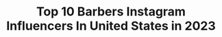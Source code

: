 ---
title: Top 10 Barbers Instagram Influencers In United States in 2023
description: >-
  Find top barbers Instagram influencers in United States in 2023. Most popular hashtags: #barber #barbershopconnect #barberlife #wahlpro.
platform: Instagram
hits: 887
text_top: Discover the top-rated Instagram profiles on inBeat.
text_bottom: inBeat aggregates 887 Instagram influencers like this in United States for you to collaborate.
profiles:
  - username: "titan_barber"
    fullname: >-
      John Carmona ✪
    bio: >-
      @wahlpro creative team 🌎 18 countries 🥇 @oneshothairawards winner ⛰ Denver Colorado .5 owner of @barber.theory 📬Email for education inquiries
    location: "United States"
    followers: 45128
    engagement: 270
    commentsToLikes: 0.087302
    id: ck0w311lar39t0i19lxc6zeq7
    verified: false
    hashtags: "#coloradobarber, #internationalbarbers, #cutjunkies, #barbertheory"
  - username: "beniedei"
    fullname: >-
      🍯 B E N I E G O R D E ÍII 🍯
    bio: >-
      Dancer||Muse||Choreographer||Fitness atl📍| 94’ • BAUDÍ MOVEMENT Wed, 8PM @rhythmastudios & Thurs, 9PM @siixdancestudio 💈barber: @beaucuts_
    location: "United States"
    followers: 11192
    engagement: 1129
    commentsToLikes: 0.044548
    id: ckap6obk1gqu40i78552nm0dk
    verified: false
    hashtags: "#beniedeichoreography, #baudimovement, #blackboimajik, #maledancer"
  - username: "basiccelebrity"
    fullname: >-
      BasicCelebrity
    bio: >-
      Barber For #1 show on MTV Wild N’ Out, VH1 Hip Hop Squares. Owner of @basiccelebrity_barbershop
    location: "United States"
    followers: 6530
    engagement: 666
    commentsToLikes: 0.093953
    id: ck5zrbkspw9w70i14jre8ox24
    verified: false
    hashtags: "#barbershopconnect, #wahl, #babylisspro, #southplainfield"
  - username: "xbigwesx"
    fullname: >-
      WES STAUCET 🇺🇸
    bio: >-
      ROOTS BARBER CO. 🌱 Clifton Park, NY @WAHLPRO SELECT BARBER BTC One Shot Fade Finalist Husband l Father l Hair l Photo
    location: "United States"
    followers: 36567
    engagement: 324
    commentsToLikes: 0.054158
    id: ck0w4qc2kzvff0i1911ve2kyh
    verified: false
    hashtags: "#barber, #behindthechair, #model, #portrait"
  - username: "jusdoesit_"
    fullname: >-
      Justin Paul
    bio: >-
      ☆ JusDoesIt ☆ nbjn86 Actor | Artist | Athlete | Barber Creative Director 🤘🏾-TOWN to 🚀 LAh
    location: "United States"
    followers: 11182
    engagement: 468
    commentsToLikes: 0.103802
    id: ck5zsgz2iyh950i144arrawie
    verified: false
    hashtags: "#quarantine, #halloween, #buyblack, #blackmen"
  - username: "lisa.jski"
    fullname: >-
      Lisa J / Lishoo
    bio: >-
      💪Fitness 🎤Metal Vocals/Guitar 🎮Costume&Prop-Making 👔Brand Educator/BA 💈Barber/HMUA 📷 Photographer @lisaj.photo 🇺🇸 ᴄʜɪᴄᴀɢᴏ, ɪʟ 🇵🇱 ɪɴғᴊ
    location: "United States"
    followers: 18142
    engagement: 801
    commentsToLikes: 0.048250
    id: ck5ch56whq4rt0i11unrm56vf
    verified: false
    hashtags: "#faceyourcosplay, #stylemore"
  - username: "tailorfade"
    fullname: >-
      Trevor Moots ✪
    bio: >-
      Orlando | FL 🌴 ✈️ Travels ◽️ Haircuts 📷 Photographies ◽️ Traditions Barbershop 📲 Contact For Education
    location: "United States"
    followers: 46998
    engagement: 261
    commentsToLikes: 0.104403
    id: ck5q1yu0cdg400i11wej4vfov
    verified: false
    hashtags: "#ukhairstyle, #mentalhealth, #wahlpro, #selfcare"
  - username: "maywardjedi"
    fullname: >-
      MayWard Jedi
    bio: >-
      Photo and Video collection of MayWard @maymay + @edward_barber Est. May 2018
    location: "United States"
    followers: 6394
    engagement: 1130
    commentsToLikes: 0.023140
    id: ck14j11bmi3a40i1932uwz6sf
    verified: false
    hashtags: "#mayward, #maymay, #maymayentrata, #edwardbarber"
  - username: "allison_cuts"
    fullname: >-
      Allison Arvizu💈
    bio: >-
      World peace❤️ El Paso TX🛬 West Palm Beach 📍BlurryFades Barbershop 💈Haircuts $30+
    location: "United States"
    followers: 47989
    engagement: 776
    commentsToLikes: 0.017684
    id: ck5hn34v3n4ax0i11ijc1dht9
    verified: false
    hashtags: "#lakeworth, #boynton, #floridabarber, #boyntonbeach"
  - username: "jakeyjim"
    fullname: >-
      jacob tayler jimenez
    bio: >-
      liberal snowflake @jacobtaylermoodboard @dukes_barber_shop appointment only ny // nj, monmouth u alumni
    location: "United States"
    followers: 11394
    engagement: 1047
    commentsToLikes: 0.046776
    id: ck0w4qdxtzvov0i19mcehvzdo
    verified: false
    hashtags: "#blackouttuesday, #fucktrump"
---